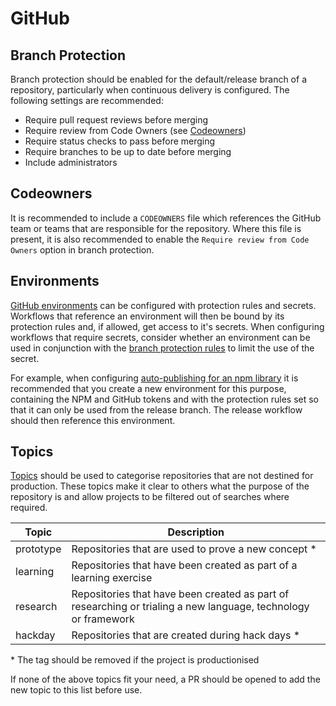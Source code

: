 # GitHub

## Branch Protection

Branch protection should be enabled for the default/release branch of a repository, particularly when continuous delivery is configured. The following settings are recommended:

- Require pull request reviews before merging
- Require review from Code Owners (see [Codeowners](#codeowners))
- Require status checks to pass before merging
- Require branches to be up to date before merging
- Include administrators

## Codeowners

It is recommended to include a `CODEOWNERS` file which references the GitHub team or teams that are responsible for the repository. Where this file is present, it is also recommended to enable the `Require review from Code Owners` option in branch protection.

## Environments

[GitHub environments](https://docs.github.com/en/actions/reference/environments) can be configured with protection rules and secrets. Workflows that reference an environment will then be bound by its protection rules and, if allowed, get access to it's secrets. When configuring workflows that require secrets, consider whether an environment can be used in conjunction with the [branch protection rules](#branch-protection) to limit the use of the secret.

For example, when configuring [auto-publishing for an npm library](./npm-packages.md#continuous-delivery) it is recommended that you create a new environment for this purpose, containing the NPM and GitHub tokens and with the protection rules set so that it can only be used from the release branch. The release workflow should then reference this environment.

## Topics

[Topics](https://docs.github.com/en/github/administering-a-repository/managing-repository-settings/classifying-your-repository-with-topics) should be used to categorise repositories that are not destined for production. These topics make it clear to others what the purpose of the repository is and allow projects to be filtered out of searches where required. 

|   Topic   | Description |
| --------- | ----------- | 
| prototype | Repositories that are used to prove a new concept * |
| learning  | Repositories that have been created as part of a learning exercise |
| research  | Repositories that have been created as part of researching or trialing a new language, technology or framework |
| hackday   | Repositories that are created during hack days * |

\* The tag should be removed if the project is productionised

If none of the above topics fit your need, a PR should be opened to add the new topic to this list before use.